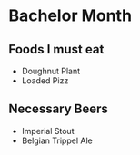 # Bachelor Month
## Foods I must eat
* Doughnut Plant
* Loaded Pizz

## Necessary Beers
* Imperial Stout
* Belgian Trippel Ale

